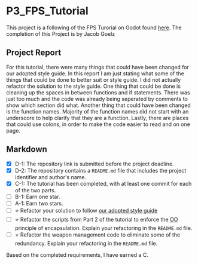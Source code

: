 # P3_FPS_Tutorial
This project is a following of the FPS Turorial on Godot found [here](https://docs.godotengine.org/en/stable/tutorials/3d/fps_tutorial/index.html). The completion of this Project is by Jacob Goelz

## Project Report
For this tutorial, there were many things that could have been changed for our adopted style guide. In this report I am just stating what some of the things that could be done to better suit or style guide. I did not actually refactor the solution to the style guide. One thing that could be done is cleaning up the spaces in between functions and if statements. There was just too much and the code was already being seperated by comments to show which section did what. Another thing that could have been changed is the function names. Majority of the function names did not start with an underscore to help clarify that they are a function. Lastly, there are places that could use colons, in order to make the code easier to read and on one page.

## Markdown
- [x] D-1: The repository link is submitted before the project deadline.
- [x] D-2: The repository contains a <code>README.md</code> file that includes the project identifier and author's name.
- [x] C-1: The tutorial has been completed, with at least one commit for each of the two parts.
- [ ] B-1: Earn one star.
- [ ] A-1: Earn two stars.
- [ ] ⭐ Refactor your solution to follow <a href="https://www.gdquest.com/docs/guidelines/best-practices/godot-gdscript/">our adopted style guide</a>
- [ ] ⭐ Refactor the scripts from Part 2 of the tutorial to enforce the <abbr title="object-oriented">OO</abbr> principle of encapsulation. Explain your refactoring in the <code>README.md</code> file.
- [ ] ⭐ Refactor the weapon management code to eliminate some of the redundancy. Explain your refactoring in the <code>README.md</code> file.

Based on the completed requirements, I have earned a C.
